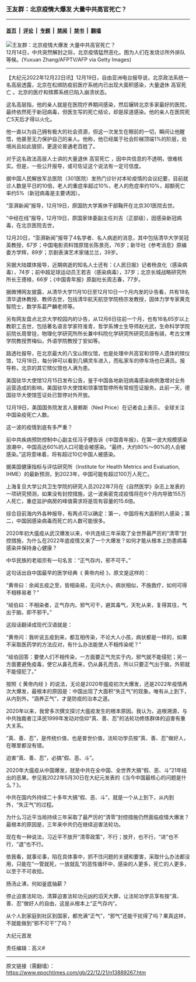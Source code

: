 ### 王友群：北京疫情大爆发 大量中共高官死亡？

---

#### [首页](../../../..?n13889267) &nbsp;|&nbsp; [评论](../../../../../epoch-comment?n13889267) &nbsp;|&nbsp; [专题](../../../../../epoch-special?n13889267) &nbsp;|&nbsp; [禁闻](../../../../../epoch-news?n13889267) &nbsp;|&nbsp; [禁书](../../../../../books?n13889267) &nbsp;|&nbsp; [翻墙](https://github.com/gfw-breaker/nogfw/blob/master/README.md?n13889267)


<div><img alt="王友群：北京疫情大爆发 大量中共高官死亡？" class="attachment-djy_600_400 size-djy_600_400 wp-post-image" src="https://i.epochtimes.com/assets/uploads/2022/12/id13889268-GettyImages-1245599246-600x400-1.jpg"/>
<div class="caption">
 12月14日，中共突然解封之际，北京疫情猛然恶化。图为人们在发烧诊所外排队等候。(Yuxuan Zhang/AFPTV/AFP via Getty Images)
</div></div><hr/><div class="post_content" id="artbody" itemprop="articleBody">
 <!-- article content begin -->
 <p>
  【大纪元2022年12月22日讯】12月19日，自由亚洲电台报导说，北京政法系统一名高层透露，北京在松绑防疫前医疗系统内已出现大面积感染，大量退休
  <ok href="https://www.epochtimes.com/gb/tag/%E9%AB%98%E5%AE%98%E6%AD%BB%E4%BA%A1.html">
   高官死亡
  </ok>
  。北京的医疗和殡葬系统已陷入崩溃状态。
 </p>
 <p style="font-weight: 400;">
  这名高层指，他的亲人就是在医院疗养期间感染，然后辗转北京多家最好的医院，最终依然死于新冠病毒，但医生写的死亡结论，却是尿道感染。他的亲人在医院死亡5天后才得以火化。
 </p>
 <p style="font-weight: 400;">
  他一直以为自己拥有极大的社会资源，但这一次发生在眼前的一切，瞬间让他醒悟，他甚至无力保护自己的亲人。他称，他已经属于社会阶梯顶端1%的阶层，处境尚且如此狼狈，更遑论普通老百姓了。
 </p>
 <p style="font-weight: 400;">
  对于这名政法高层人士讲的大量退休
  <ok href="https://www.epochtimes.com/gb/tag/%E9%AB%98%E5%AE%98%E6%AD%BB%E4%BA%A1.html">
   高官死亡
  </ok>
  ，因中共信息的不透明，很难核实。但是，一些公开报导，或可佐证这个说法有一定可信度。
 </p>
 <p style="font-weight: 400;">
  据中国人民解放军总医院（301医院）发热门诊针对本轮疫情的会议纪要，目前就诊人数是平日的10倍，老人的重症率超过10%，老人的危症率约10%，超额死亡率约5%（新冠病毒是主要诱因）。
 </p>
 <p style="font-weight: 400;">
  “澎湃新闻”报导，12月19日，原国防大学离休干部鞠开在北京301医院去世。
 </p>
 <p style="font-weight: 400;">
  “中经在线”报导，12月19日，原国家体委副主任刘吉（正部级），因感染新冠病毒，在北京医院去世，
 </p>
 <p style="font-weight: 400;">
  12月20日，“澎湃新闻”报导了4名学者、名人病逝的消息，其中包括清华大学吴冠英教授，67岁；中国电影资料馆原馆长陈景亮，76岁；新华社《参考消息》原编委方学辉，89岁；京剧表演艺术家储兰兰，39岁。
 </p>
 <p style="font-weight: 400;">
  另据大陆媒体报导，近期病逝的知名人士还有：《人民日报》记者杨良化（感染病毒），74岁；前中超足球运动员王若吉（感染病毒），37岁；北京长城战略研究所所长王德禄，66岁；《中国青年报》原副社长周志春，77岁。
 </p>
 <p style="font-weight: 400;">
  据微博网友披露，从清华大学11月10日至12月10日一个月内发的讣告看，共有18名清华退休教授、教师去世，包括清华航天航空学院杨宗发教授，固体力学专家黄克智院士，数学系葛严麟老师等。
 </p>
 <p style="font-weight: 400;">
  另有网友盘点北京大学校园内的讣告，从12月6日往前一个月，也有16名65岁以上教职工去世，包括著名语言学家符淮青，哲学系博士生导师赵光武，生命科学学院前院长周曾铨，物理化学研究所所长兼中科院化学研究所研究员唐有祺，考古文博学院教授贾梅仙，外语学院教授丁安如等。
 </p>
 <p style="font-weight: 400;">
  路透社报导，在北京最大的八宝山殡仪馆，也是处理中共高官和领导人遗体的殡仪馆，12月18日，每分钟可以看到几辆灵车进入，而私家车的停车场也已满员。报导称，北京的其它殡仪馆也人满为患。
 </p>
 <p style="font-weight: 400;">
  美国驻华大使馆12月15日发布公告，鉴于中国各地新冠病毒感染病例激增对业务运营造成的影响，美国驻华大使馆和领事馆暂停所有常规签证服务。此前一天，德国驻华大使馆签证处已暂停对外开放。
 </p>
 <p style="font-weight: 400;">
  12月19日，美国国务院发言人普赖斯（Ned Price）在记者会上表示，
  <ok href="https://www.epochtimes.com/gb/tag/%E5%85%A8%E7%90%83%E5%85%B3%E6%B3%A8.html">
   全球关注
  </ok>
  中国染疫死亡人数。
 </p>
 <p style="font-weight: 400;">
  这一波的疫情到底有多严重？
 </p>
 <p style="font-weight: 400;">
  前中共疾病预防控制中心副主任冯子健告诉《中国青年报》，在第一波大规模感染浪潮中，中国高达60%的人口可能会被感染。“最终，大约80%～90%的人会被感染。”这将意味着，将有超过10亿中国人被感染。
 </p>
 <p style="font-weight: 400;">
  据美国健康指标与评估研究所（Institute for Health Metrics and Evaluation, IHME）的最新预测，到2023年，中国可能有超过100万人死亡。
 </p>
 <p style="font-weight: 400;">
  上海复旦大学公共卫生学院的研究人员2022年7月在《自然医学》杂志上发表的一项研究预测，如果没有封控措施，这一波奥密克戎疫情将在6个月内导致155万人死亡，重症监护病房的峰值需求将是现有容量的15.6倍。
 </p>
 <p style="font-weight: 400;">
  综合目前海内外各种报导，有两点可以确定：第一，中国将有大面积的人感染；第二，中国因感染病毒而死亡的人数可能很多。
 </p>
 <p style="font-weight: 400;">
  2020年初大瘟疫从武汉爆发以来，中共连续三年采取了全世界最严厉的“清零”封控措施，为什么在2022年底疫情又来了一个大爆发？如何才能从根本上防患病毒感染并保持身心健康？
 </p>
 <p style="font-weight: 400;">
  中华民族的老祖宗有一句名言：“正气存内，邪不可干。”
 </p>
 <p style="font-weight: 400;">
  这句话出自中国最早的医学经典《
  <ok href="https://www.epochtimes.com/gb/tag/%E9%BB%84%E5%B8%9D%E5%86%85%E7%BB%8F.html">
   黄帝内经
  </ok>
  》，原文是这样的：
 </p>
 <p style="font-weight: 400;">
  “黄帝曰：余闻五疫之至，皆相染易，无问大小，病状相似，不施救疗，如何可得不相移易者？”
 </p>
 <p style="font-weight: 400;">
  “岐伯曰：不相染者，正气存内，邪气可干，避其毒气，天牝从来，复得其往，气出于脑，即不邪干。”
 </p>
 <p style="font-weight: 400;">
  这段话翻译成现代汉语就是：
 </p>
 <p style="font-weight: 400;">
  “黄帝问：我听说五疫到来，都互相传染，不论大人小孩，病状都是一样的，如果不采取医药学的方法应对，有什么办法能使人不相传染呢？”
 </p>
 <p style="font-weight: 400;">
  “岐伯回答：要使人们不相传染，一方面要正气充实于内，邪气就不能侵犯；另一方面要避免疫毒，使它从鼻孔而来，仍从鼻孔而去，所以只要正气出于脑，外邪就不能侵犯了。”
 </p>
 <p style="font-weight: 400;">
  按照《
  <ok href="https://www.epochtimes.com/gb/tag/%E9%BB%84%E5%B8%9D%E5%86%85%E7%BB%8F.html">
   黄帝内经
  </ok>
  》的说法，无论是2020年瘟疫初次大爆发，还是2022年疫情再次大爆发，最根本的原因是：中国出现了大面积“失正气”的现象。唯有从上到下，从内到外，“涵养正气”，才是防疫的治本之道。
 </p>
 <p style="font-weight: 400;">
  2020年以来，我曾多次撰文探讨大瘟疫发生的根本原因。我认为，追根溯源，与中共独裁者江泽民1999年发动对信仰“真、善、忍”的法轮功修炼群体的迫害有重大关系。
 </p>
 <p style="font-weight: 400;">
  “真、善、忍”，是传统价值，也是普世价值，法轮功学员按“真、善、忍”做好人，在哪里都没有错。
 </p>
 <p style="font-weight: 400;">
  迫害“真、善、忍”，必搞“假、恶、斗”。
 </p>
 <p style="font-weight: 400;">
  2020年大瘟疫从中国爆发，就是中共在全中国、全世界大搞“假、恶、斗”21年结出的恶果。参见我2022年5月30日在大纪元发表的《当今中国最核心的问题是什么？》。
 </p>
 <p style="font-weight: 400;">
  中共在国内外持续二十多年大搞“假、恶、斗”，就是一个从上到下，从内到外，“失正气”的过程。
 </p>
 <p style="font-weight: 400;">
  为什么习近平当局持续三年采取了最严厉的“清零”封控措施仍然面临疫情大爆发？最根本的原因是，三年来中共仍在继续迫害法轮功。
 </p>
 <p style="font-weight: 400;">
  现在有一种说法，习近平不放开“清零政策”，不行；放开，也不行，“进”也不行，“退”也不行。
 </p>
 <p style="font-weight: 400;">
  依我看，就事论事，陷在具体事中，抓不住问题的关键和要害，采取什么办法都没用，只能在“一管就死，一放就乱”的恶性循环中，感染的人更多，死亡的人更多，以至于不可收拾。
 </p>
 <p style="font-weight: 400;">
  扬汤止沸，何如釜底抽薪？
 </p>
 <p style="font-weight: 400;">
  停止迫害法轮功，清算迫害法轮功元凶的滔天大罪，让法轮功学员享有按“真、善、忍”做好人的自由，这是从根本上“正气存内”。
 </p>
 <p style="font-weight: 400;">
  从个人到家庭到社区到国家，都充满“正气”，“邪气”还能干扰得了吗？果真这样，不就能做到“邪不可干”了吗？
 </p>
 <p style="font-weight: 400;">
  大纪元首发
 </p>
 <p style="font-weight: 400;">
  责任编辑：高义#
 </p>
 <!-- article content end -->
 <div id="below_article_ad">
 </div>
</div>


---

原文链接（需翻墙）：https://www.epochtimes.com/gb/22/12/21/n13889267.htm